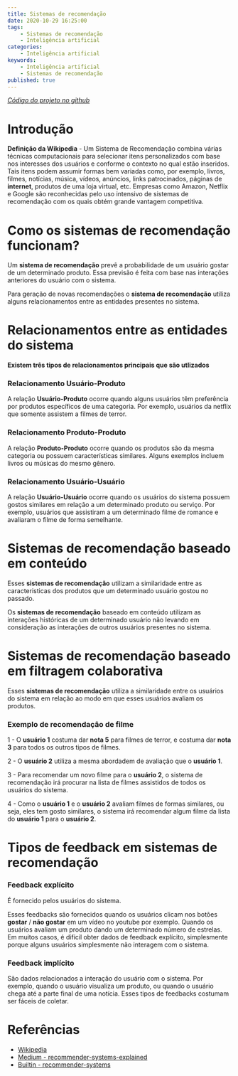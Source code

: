 ```yaml
---
title: Sistemas de recomendação
date: 2020-10-29 16:25:00
tags:
    - Sistemas de recomendação
    - Inteligência artificial
categories:
    - Inteligência artificial
keywords:
    - Inteligência artificial
    - Sistemas de recomendação
published: true
---
```


*[Código do projeto no github](https://github.com/ovalves/algorithms/blob/master/src/machine-learning/recommender/recommender.py)*

# Introdução
**Definição da Wikipedia** - Um Sistema de Recomendação combina várias técnicas computacionais para selecionar itens personalizados com base nos interesses dos usuários e conforme o contexto no qual estão inseridos. Tais itens podem assumir formas bem variadas como, por exemplo, livros, filmes, notícias, música, vídeos, anúncios, links patrocinados, páginas de **internet**, produtos de uma loja virtual, etc. Empresas como Amazon, Netflix e Google são reconhecidas pelo uso intensivo de sistemas de recomendação com os quais obtém grande vantagem competitiva.

# Como os sistemas de recomendação funcionam?
Um **sistema de recomendação** prevê a probabilidade de um usuário gostar de um determinado produto. Essa previsão é feita com base nas interações anteriores do usuário com o sistema.

Para geração de novas recomendações o **sistema de recomendação** utiliza alguns relacionamentos entre as entidades presentes no sistema.

# Relacionamentos entre as entidades do sistema
**Existem três tipos de relacionamentos principais que são utlizados**

### Relacionamento **Usuário-Produto**
A relação **Usuário-Produto** ocorre quando alguns usuários têm preferência por produtos específicos de uma categoria. Por exemplo, usuários da netflix que somente assistem a filmes de terror.

### Relacionamento **Produto-Produto**
A relação **Produto-Produto** ocorre quando os produtos são da mesma categoria ou possuem características similares. Alguns exemplos incluem livros ou músicas do mesmo gênero.

### Relacionamento **Usuário-Usuário**
A relação **Usuário-Usuário** ocorre quando os usuários do sistema possuem gostos similares em relação a um determinado produto ou serviço. Por exemplo, usuários que assistiram a um determinado filme de romance e avaliaram o filme de forma semelhante.


# Sistemas de recomendação baseado em conteúdo
Esses **sistemas de recomendação** utilizam a similaridade entre as caracteristicas dos produtos que um determinado usuário gostou no passado.

Os **sistemas de recomendação** baseado em conteúdo utilizam as interações históricas de um determinado usuário não levando em consideração as interações de outros usuários presentes no sistema.

# Sistemas de recomendação baseado em filtragem colaborativa
Esses **sistemas de recomendação** utiliza a similaridade entre os usuários do sistema em relação ao modo em que esses usuários avaliam os produtos.

### Exemplo de recomendação de filme
1 - O **usuário 1** costuma dar **nota 5** para filmes de terror, e costuma dar **nota 3** para todos os outros tipos de filmes.

2 - O **usuário 2** utiliza a mesma abordadem de avaliação que o **usuário 1**.

3 - Para recomendar um novo filme para o **usuário 2**, o sistema de recomendação irá procurar na lista de filmes assistidos de todos os usuários do sistema.

4 - Como o **usuário 1** e o **usuário 2** avaliam filmes de formas similares, ou seja, eles tem gosto similares, o sistema irá recomendar algum filme da lista do **usuário 1** para o **usuário 2**.

# Tipos de feedback em sistemas de recomendação
### Feedback explícito
É fornecido pelos usuários do sistema.

Esses feedbacks são fornecidos quando os usuários clicam nos botões **gostar** / **não gostar** em um vídeo no youtube por exemplo. Quando os usuários avaliam um produto dando um determinado número de estrelas. Em muitos casos, é difícil obter dados de feedback explícito, simplesmente porque alguns usuários simplesmente não interagem com o sistema.

### Feedback implícito
São dados relacionados a interação do usuário com o sistema. Por exemplo, quando o usuário visualiza um produto, ou quando o usuário chega até a parte final de uma notícia. Esses tipos de feedbacks costumam ser fáceis de coletar.

# Referências
- [Wikipedia](https://en.wikipedia.org/wiki/Recommender_system)
- [Medium - recommender-systems-explained](https://medium.com/recombee-blog/recommender-systems-explained-d98e8221f468)
- [Builtin - recommender-systems](https://builtin.com/data-science/recommender-systems)